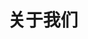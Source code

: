 ---
title: "关于我们"
subtitle: ""
# meta description
description: "This is meta description"
draft: false
layout: "about"


# about
about:
  title: "为您的团队提供设计思维和工具"
  content: "Create a best strategic tool, share it with your team and ensure it’s on track with intuitive dashboards. Simple enough with the flexibility Lorem ipsum dolor sit amet consectetur adipisicing elit. "
  image: "images/about.jpg"


# founders_quote
founders_quote:
  name: "Charles Dickens"
  subtitle: "The Founder, Bigspring LLC"
  image: "images/avatar/02.jpg"
  content: "We’re changing how product managers, developers, and data scientists plan, track, and govern analytics across organizations. Before Avo, teams were forced to choose between product delivery speed and reliable insights."


# who_we_are
who_we_are:
  title: "我们是谁？"
  content: "We started in 2018 because we believe we can change the way organizations use data to make better decisions for their customers. We’ve been blown away by the impact BI has had on data quality and developer productivity for our customers. 
  
  
  From startups to consumer it’s been incredible to see our product fundamentally change the way PMs, devs and data scientists collaborate to track and govern their analytics."


# our_mission
our_mission:
  title: "我们的任务"
  content: "Companies have never had to understand their customers better or faster. Consumers choose the product with the best experience and companies can’t afford to stall product decisions while waiting days or weeks for answers from a centralized BI team.
  
  
  The industry gold standard has become to decentralize business intelligence, so that every team is autonomous in making data-driven decisions quickly."


# fun facts
fun_facts:
  enable: true
  title: "关于我们的有趣事实"
  fact_item:
  - icon: "fas fa-fighter-jet"
    counter: "80"
    counter_suffix: "%"
    content: "Spend 80% less time <br> on admin"

  - icon: "far fa-dot-circle"
    counter: "40"
    counter_suffix: "x"
    content: "Attract 40x more <br> the candidate"

  - icon: "fas fa-dice"
    counter: "83"
    counter_suffix: "%"
    content: "Reduce recruitment <br> agency spend"

  - icon: "fas fa-dice-d6"
    counter: "40"
    counter_suffix: "%"
    content: "Make hires 40% <br> faster"


# features_box
features_box:
  enable: true
  features_box_item:
  - icon: "fas fa-file-signature"
    title: "我们关心我们的客户"
    content: "Curabitur aliquet quam id dui posuere blandit. Donec sollicitudin molestie malesuada praesent."

  - icon: "fas fa-hands-helping"
    title: "您现在和未来的设计合作伙伴"
    content: "Curabitur aliquet quam id dui posuere blandit. Donec sollicitudin molestie malesuada praesent."
    
  - icon: "fas fa-headset"
    title: "从第一天起全天候支持"
    content: "Curabitur aliquet quam id dui posuere blandit. Donec sollicitudin molestie malesuada praesent."


# office_culture
office_culture:
  enable: true
  title: "我们的办公文化"
  content: "Create a best strategic tool, share it with your team and ensure it’s on track with intuitive dashboards."
  images:
  - image: "images/office-culture/03.jpg"
    column: "3" # column will be [ 6 or 3 ]
  - image: "images/office-culture/01.jpg"
    column: "6" # column will be [ 6 or 3 ]
  - image: "images/office-culture/02.jpg"
    column: "3" # column will be [ 6 or 3 ]
  - image: "images/office-culture/07.jpg"
    column: "6" # column will be [ 6 or 3 ]
  - image: "images/office-culture/06.jpg"
    column: "3" # column will be [ 6 or 3 ]
  - image: "images/office-culture/05.jpg"
    column: "6" # column will be [ 6 or 3 ]

  join_our_team: 
    title : "想加入我们的团队吗？"
    content : "Lorem ipsum dolor sit amet, consectetur adipiscing elit. Consequat eget amtempus eu at consecttur."
    button:
      enable : true
      label : "查看空缺职位"
      link : "career/"
---